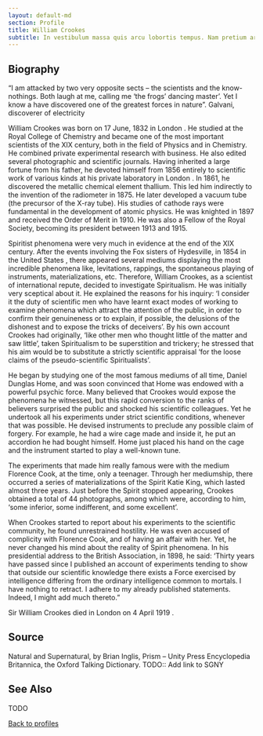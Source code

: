 ```yaml
---
layout: default-md
section: Profile
title: William Crookes
subtitle: In vestibulum massa quis arcu lobortis tempus. Nam pretium arcu in odio vulputate luctus.
---
```


## Biography

“I am attacked by two very opposite sects – the scientists and the know-nothings. Both laugh at me, calling me ‘the frogs’ dancing master’. Yet I know a have discovered one of the greatest forces in nature”. Galvani, discoverer of electricity

William Crookes was born on 17 June, 1832 in London . He studied at the Royal College of Chemistry and became one of the most important scientists of the XIX century, both in the field of Physics and in Chemistry. He combined private experimental research with business. He also edited several photographic and scientific journals. Having inherited a large fortune from his father, he devoted himself from 1856 entirely to scientific work of various kinds at his private laboratory in London . In 1861, he discovered the metallic chemical element thallium. This led him indirectly to the invention of the radiometer in 1875. He later developed a vacuum tube (the precursor of the X-ray tube). His studies of cathode rays were fundamental in the development of atomic physics. He was knighted in 1897 and received the Order of Merit in 1910. He was also a Fellow of the Royal Society, becoming its president between 1913 and 1915.

Spiritist phenomena were very much in evidence at the end of the XIX century. After the events involving the Fox sisters of Hydesville, in 1854 in the United States , there appeared several mediums displaying the most incredible phenomena like, levitations, rappings, the spontaneous playing of instruments, materializations, etc. Therefore, William Crookes, as a scientist of international repute, decided to investigate Spiritualism. He was initially very sceptical about it. He explained the reasons for his inquiry: ‘I consider it the duty of scientific men who have learnt exact modes of working to examine phenomena which attract the attention of the public, in order to confirm their genuineness or to explain, if possible, the delusions of the dishonest and to expose the tricks of deceivers’. By his own account Crookes had originally, ‘like other men who thought little of the matter and saw little’, taken Spiritualism to be superstition and trickery; he stressed that his aim would be to substitute a strictly scientific appraisal ‘for the loose claims of the pseudo-scientific Spiritualists’.

He began by studying one of the most famous mediums of all time, Daniel Dunglas Home, and was soon convinced that Home was endowed with a powerful psychic force. Many believed that Crookes would expose the phenomena he witnessed, but this rapid conversion to the ranks of believers surprised the public and shocked his scientific colleagues. Yet he undertook all his experiments under strict scientific conditions, whenever that was possible. He devised instruments to preclude any possible claim of forgery. For example, he had a wire cage made and inside it, he put an accordion he had bought himself. Home just placed his hand on the cage and the instrument started to play a well-known tune.

The experiments that made him really famous were with the medium Florence Cook, at the time, only a teenager. Through her mediumship, there occurred a series of materializations of the Spirit Katie King, which lasted almost three years. Just before the Spirit stopped appearing, Crookes obtained a total of 44 photographs, among which were, according to him, ‘some inferior, some indifferent, and some excellent’.

When Crookes started to report about his experiments to the scientific community, he found unrestrained hostility. He was even accused of complicity with Florence Cook, and of having an affair with her. Yet, he never changed his mind about the reality of Spirit phenomena. In his presidential address to the British Association, in 1898, he said: ‘Thirty years have passed since I published an account of experiments tending to show that outside our scientific knowledge there exists a Force exercised by intelligence differing from the ordinary intelligence common to mortals. I have nothing to retract. I adhere to my already published statements. Indeed, I might add much thereto.”

Sir William Crookes died in London on 4 April 1919 .

## Source
Natural and Supernatural, by Brian Inglis, Prism – Unity Press
Encyclopedia Britannica, the Oxford Talking Dictionary.
TODO:: Add link to SGNY

## See Also
TODO

<a href="/profiles" class="button">Back to profiles</a>
